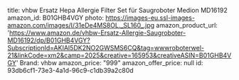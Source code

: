 title: vhbw Ersatz Hepa Allergie Filter Set für Saugroboter Medion MD16192
amazon_id: B01GHB4VGY
photo: https://images-eu.ssl-images-amazon.com/images/I/31eDe4MS8OL._SL160_.jpg
amazon_product_url: 'https://www.amazon.de/vhbw-Ersatz-Allergie-Saugroboter-MD16192/dp/B01GHB4VGY?SubscriptionId=AKIAI5DK2NO2GWSMS6CQ&tag=wwwroboterwel-21&linkCode=xm2&camp=2025&creative=165953&creativeASIN=B01GHB4VGY'
Brand: vhbw
amazon_price: "999"
amazon_offer_price: null
id: 93db6cf1-73e3-4a1d-96c9-c1db39a2c80d
